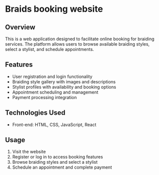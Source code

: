 # Braids booking website 
## Overview
This is a web application designed to facilitate online booking for braiding services. The platform allows users to browse available braiding styles, select a stylist, and schedule appointments.

## Features
- User registration and login functionality
- Braiding style gallery with images and descriptions
- Stylist profiles with availability and booking options
- Appointment scheduling and management
- Payment processing integration
  
## Technologies Used
- Front-end: HTML, CSS, JavaScript, React

## Usage
1. Visit the website
2. Register or log in to access booking features
3. Browse braiding styles and select a stylist
4. Schedule an appointment and complete payment
